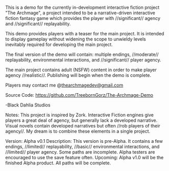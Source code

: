 This is a demo for the currently in-development interactive fiction project "The Archmage", a project intended to be a narrative-driven interactive fiction fantasy game which provides the player with //significant// agency and //significant// replayability.

This demo provides players with a teaser for the main project. It is intended to display gameplay without widening the scope to unwieldy levels inevitably required for developing the main project. 

The final version of the demo will contain: multiple endings, //moderate// replayability, environmental interactions, and //significant// player agency. 

The main project contains adult (NSFW) content in order to make player agency //realistic//. Publishing will begin when the demo is complete.

Players may contact me @thearchmagedev@gmail.com

Source Code: https://github.com/TreebornGorz/The-Archmage-Demo

-Black Dahlia Studios

Notes: This project is inspired by Zork. Interactive Fiction engines give players a great deal of agency, but generally lack a developed narrative. Visual novels contain developed narratives but often //rob players of their agency//. My dream is to combine these elements in a single project. 

Version: Alpha v0.1
Description: This version is pre-Alpha. It contains a few endings, //limited// replayability, //basic// environmental interactions, and //limited// player agency. Some paths are incomplete. Alpha testers are encouraged to use the save feature often.
Upcoming: Alpha v1.0 will be the finished Alpha product. All paths will be complete. 
